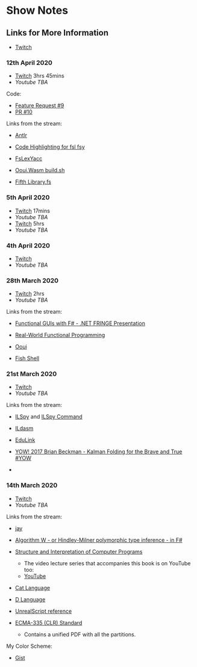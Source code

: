 # Show Notes

## Links for More Information

- [Twitch](https://twitch.tv/FrankKrueger)

### 12th April 2020

- [Twitch](https://www.twitch.tv/videos/590192968) 3hrs 45mins
- *Youtube TBA*

Code:

- [Feature Request #9](https://github.com/praeclarum/Gone/issues/9)
- [PR #10](https://github.com/praeclarum/Gone/pull/10)

Links from the stream:

- [Antlr](https://www.antlr.org)

- [Code Highlighting for fsl fsy](https://marketplace.visualstudio.com/items?itemName=mnxn.fsharp-fsl-fsy)

- [FsLexYacc](https://fsprojects.github.io/FsLexYacc/fslex.html)

- [Ooui.Wasm build.sh](https://gist.github.com/praeclarum/987fad1eb8faea91326a1a6d6c966e29)

- [Fifth Library.fs](https://github.com/garethhubball/Fifth/blob/master/Fifth.Parser/Library.fs)

### 5th April 2020

- [Twitch](https://www.twitch.tv/videos/584106269) 17mins
- *Youtube TBA*
- [Twitch](https://www.twitch.tv/videos/584121544) 5hrs
- *Youtube TBA*

### 4th April 2020

- [Twitch](https://www.twitch.tv/videos/583231477)
- *Youtube TBA*

### 28th March 2020

- [Twitch](https://www.twitch.tv/videos/577559426) 2hrs
- *Youtube TBA*

Links from the stream:

- [Functional GUIs with F# - .NET FRINGE Presentation](https://praeclarum.org/2015/04/15/functional-guis.html)

- [Real-World Functional Programming](https://www.manning.com/books/real-world-functional-programming)

- [Ooui](https://github.com/praeclarum/Ooui)

- [Fish Shell](https://fishshell.com)

### 21st March 2020

- [Twitch](https://www.twitch.tv/videos/572050593)
- *Youtube TBA*

Links from the stream:

- [ILSpy](https://github.com/icsharpcode/ILSpy) and [ILSpy Command](https://www.nuget.org/packages/ilspycmd/)

- [ILdasm](https://docs.microsoft.com/en-us/dotnet/framework/tools/ildasm-exe-il-disassembler)

- [EduLink](https://codeblog.jonskeet.uk/2011/03/18/edulinq-the-e-book/)

- [YOW! 2017 Brian Beckman - Kalman Folding for the Brave and True #YOW](https://m.youtube.com/watch?v=peJFVe-4qz4)

- [](https://www.mergeconflict.fm/)

### 14th March 2020

- [Twitch](https://www.twitch.tv/videos/567197919)
- *Youtube TBA*

Links from the stream:

- [jay](https://www.cs.rit.edu/~ats/projects/lp/doc/jay/package-summary.html)
- [Algorithm W - or Hindley-Milner polymorphic type inference - in F#](https://gist.github.com/praeclarum/5fbef41ea9c296590f23)

- [Structure and Interpretation of Computer Programs](https://mitpress.mit.edu/sites/default/files/sicp/index.html)
  - The video lecture series that accompanies this book is on YouTube too:
  - [YouTube](https://www.youtube.com/watch?v=-J_xL4IGhJA&list=PLE18841CABEA24090)
- [Cat Language](https://github.com/cdiggins/cat-language)
- [D Language](https://dlang.org)
- [UnrealScript reference](https://docs.unrealengine.com/udk/Two/UnrealScriptReference.html)
- [ECMA-335 (CLR) Standard](https://www.ecma-international.org/publications/standards/Ecma-335.htm)
  - Contains a unified PDF with all the partitions.

My Color Scheme:

- [Gist](https://gist.github.com/praeclarum/f222d5c83ad373e8b57396663988640b)
